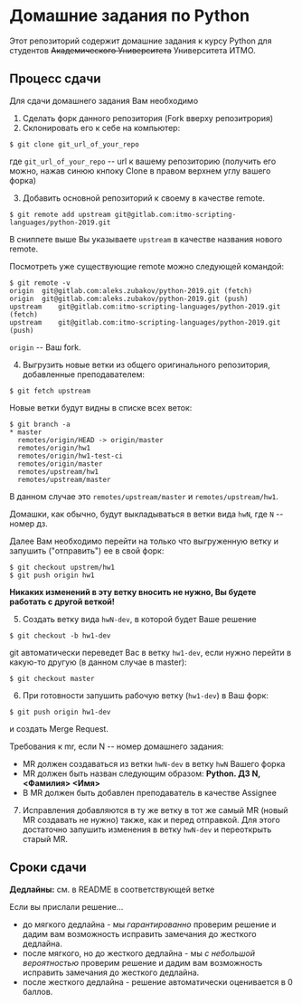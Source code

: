 # Домашние задания по Python 

Этот репозиторий содержит домашние задания к курсу Python для студентов 
~~Академического Университета~~ Университета ИТМО.

## Процесс сдачи

Для сдачи домашнего задания Вам необходимо
1. Сделать форк данного репозитория (Fork вверху репозитрория)
2. Склонировать его к себе на компьютер:
```
$ git clone git_url_of_your_repo 
```
где `git_url_of_your_repo` -- url к вашему репозиторию (получить его можно, 
нажав синюю кнпоку Clone в правом верхнем углу вашего форка)

3. Добавить основной репозиторий к своему в качестве remote.
```
$ git remote add upstream git@gitlab.com:itmo-scripting-languages/python-2019.git
```
В сниппете выше Вы указываете `upstream` в качестве названия нового remote.

Посмотреть уже существующие remote можно следующей командой:
```
$ git remote -v
origin	git@gitlab.com:aleks.zubakov/python-2019.git (fetch)
origin	git@gitlab.com:aleks.zubakov/python-2019.git (push)
upstream	git@gitlab.com:itmo-scripting-languages/python-2019.git (fetch)
upstream	git@gitlab.com:itmo-scripting-languages/python-2019.git (push)
```

`origin` -- Ваш fork. 

4. Выгрузить новые ветки из общего оригинального репозитория, 
добавленные преподавателем:
```
$ git fetch upstream
```

Новые ветки будут видны в списке всех веток:
```
$ git branch -a
* master
  remotes/origin/HEAD -> origin/master
  remotes/origin/hw1
  remotes/origin/hw1-test-ci
  remotes/origin/master
  remotes/upstream/hw1
  remotes/upstream/master
```

В данном случае это `remotes/upstream/master` и `remotes/upstream/hw1`. 

Домашки, как обычно, будут выкладываться в ветки вида `hwN`, где `N` -- номер 
дз.

Далее Вам необходимо перейти на только что выгруженную ветку и запушить
("отправить") ее в свой форк:
```
$ git checkout upstrem/hw1
$ git push origin hw1
```

**Никаких изменений в эту ветку вносить не нужно, Вы будете работать с другой веткой!**

5. Создать ветку вида `hwN-dev`, в которой будет Ваше решение
```
$ git checkout -b hw1-dev
```
git автоматически переведет Вас в ветку `hw1-dev`, если нужно перейти в какую-то 
другую (в данном случае в master):
```
$ git checkout master 
```

6. При готовности запушить рабочую ветку (`hw1-dev`) в Ваш форк:
```
$ git push origin hw1-dev
```

и создать Merge Request. 

Требования к mr, если N -- номер домашнего задания:
- MR должен создаваться из ветки `hwN-dev` в ветку `hwN` Вашего форка
- MR должен быть назван следующим образом: **Python. ДЗ N, <Фамилия> <Имя>**
- В MR должен быть добавлен преподаватель в качестве Assignee

7. Исправления добавляются в ту же ветку в тот же самый MR (новый MR 
создавать не нужно) также, как и перед отправкой. Для этого достаточно запушить 
изменения в ветку `hwN-dev` и переоткрыть старый MR.

## Сроки сдачи 
**Дедлайны:** см. в README в соответствующей ветке

Если вы прислали решение...
* до мягкого дедлайна - мы _гарантированно_ проверим решение и дадим вам возможность исправить замечания до жесткого дедлайна.
* после мягкого, но до жесткого дедлайна - мы _с небольшой вероятностью_ проверим решение и дадим вам возможность исправить замечания до жесткого дедлайна.
* после жесткого дедлайна - решение автоматически оценивается в 0 баллов.
